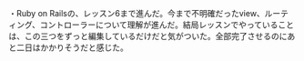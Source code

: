 ・Ruby on Railsの、レッスン6まで進んだ。今まで不明確だったview、ルーティング、コントローラーについて理解が進んだ。結局レッスンでやっていることは、この三つをずっと編集しているだけだと気がついた。全部完了させるのにあと二日はかかりそうだと感じた。